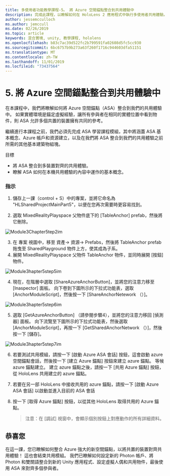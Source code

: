 ```yaml
---
title: 多使用者功能教學課程-5。 將 Azure 空間錨點整合到共用體驗中
description: 完成此課程，以瞭解如何在 HoloLens 2 應用程式中執行多使用者共用體驗。
author: jessemcculloch
ms.author: jemccull
ms.date: 02/26/2019
ms.topic: article
keywords: 混合實境, unity, 教學課程, hololens
ms.openlocfilehash: b83c7ac39d522fc2b799591fa02608d5fc5cc930
ms.sourcegitcommit: 6bc6757b9b273a63f260f1716c944603dfa51151
ms.translationtype: MT
ms.contentlocale: zh-TW
ms.lasthandoff: 11/01/2019
ms.locfileid: "73437564"
---
```

# <a name="5-integrating-azure-spatial-anchors-into-a-shared-experience"></a>5. 將 Azure 空間錨點整合到共用體驗中

在本課程中，我們將瞭解如何將 Azure 空間錨點（ASA）整合到我們的共用體驗中。 如果實體環境是錨定虛擬經驗，讓所有參與者在相同的實體位置中看到物件，則 ASA 允許多個共置的裝置擁有共同的參考。

繼續進行本課程之前，我們必須先完成 ASA 學習課程模組，其中將涵蓋 ASA 基本概念、Azure 帳戶和資源建立，以及在我們將 ASA 整合到我們的共用體驗之前所需的其他基本建築物組塊。

目標

- 將 ASA 整合到多裝置對齊的共用體驗。
- 瞭解 ASA 如何在本機共用體驗的內容中運作的基本概念。

### <a name="instructions"></a>指示

1. 儲存上一課（control + S）中的專案，並將它命名為 "HLSharedProjectMainPart5"，以便在您再次需要時更容易找到。

2. 選取 MixedRealityPlayspace 父物件底下的 [TableAnchor] prefab，然後將它刪除。

![Module3Chapter5tep2im](images/module3chapter5step2im.PNG)

3.  在 專案 視圖中，移至 資產-> 資源-> Prefabs，然後將 TableAnchor prefab 拖曳至 SharedPlayground 物件上方，使其成為子系。
4.  展開 MixedRealityPlayspace 父物件 TableAnchor 物件，並同時展開 [按鈕] 物件。 

![Module3hapter5step5im](images/module3chapter5step5im.PNG)

4. 現在，在階層中選取 [ShareAzureAnchorButton]，並將您的注意力移至 [Inaspector] 面板。 向下卷到下圖所示的下拉式功能表，選取 [AnchorModuleScript]，然後按一下 [ShareAnchorNetework （）]。

![Module3hapter5step6im](images/module3chapter5step6im.PNG)

5. 選取 [GetAzureAnchorButton] （請參閱步驟4），並將您的注意力移回 [偵測器] 面板。 向下流覽至下圖所示的下拉式功能表，然後選取 [AnchorModuleScript]，再按一下 [GetSharedAnchorNetwork （）]，然後按一下 [儲存]。

![Module3hapter5step7im](images/module3chapter5step7im.PNG)

6. 若要測試共用模組，請按一下 [啟動 Azure ASA 會話] 按鈕，這會啟動 azure 空間錨點會話，然後按一下 [建立 Azure 錨點] 按鈕來建立 azure 錨點。 等候 azure 錨點建立。 建立 azure 錨點之後，請按一下 [共用 Azure 錨點] 按鈕，從 HoloLens 共用建立的 azure 錨點。

7. 若要在另一部 HoloLens 中接收共用的 azure 錨點，請按一下 [啟動 Azure ASA 會話] 以啟動並進入目前的 ASA 會話

8. 按一下 [取得 Azure 錨點] 按鈕，以從其他 HoloLens 取得共用的 Azure 錨點。

   > 注意：在 [調試] 視窗中，會顯示個別按鈕上對應動作的所有詳細資料。

## <a name="congratulations"></a>恭喜您

在這一課，您已瞭解如何整合 Azure 強大的新空間錨點，以將共置的裝置對齊共用體驗！ 這也會結束共用模組。 我們已瞭解如何設定新的 Photon 帳戶、將 Photon 和雙關語整合到新的 Unity 應用程式、設定虛擬人偶和共用物件，最後使用 ASA 來對齊多個參與者。 

